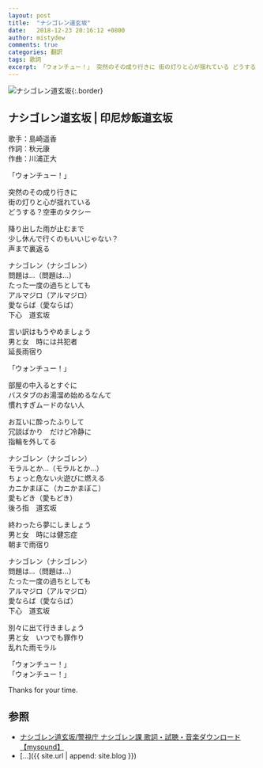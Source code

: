 ```yaml
---
layout: post
title:  "ナシゴレン道玄坂"
date:   2018-12-23 20:16:12 +0800
author: mistydew
comments: true
categories: 翻訳
tags: 歌詞
excerpt: 「ウォンチュー！」 突然のその成り行きに 街の灯りと心が揺れている どうする？空車のタクシー
---
```

![ナシゴレン道玄坂](https://raw.githubusercontent.com/mistydew/misc/master/cover/ナシゴレン道玄坂.jpg){:.border}

## ナシゴレン道玄坂 | 印尼炒飯道玄坂

歌手：島崎遥香<br>
作詞：秋元康<br>
作曲：川浦正大

「ウォンチュー！」

突然のその成り行きに<br>
街の灯りと心が揺れている<br>
どうする？空車のタクシー

降り出した雨が止むまで<br>
少し休んで行くのもいいじゃない？<br>
声まで裏返る

ナシゴレン（ナシゴレン）<br>
問題は…（問題は…）<br>
たった一度の過ちとしても<br>
アルマジロ（アルマジロ）<br>
愛ならば（愛ならば）<br>
下心　道玄坂

言い訳はもうやめましょう<br>
男と女　時には共犯者<br>
延長雨宿り

「ウォンチュー！」

部屋の中入るとすぐに<br>
バスタブのお湯溜め始めるなんて<br>
慣れすぎムードのない人

お互いに酔ったふりして<br>
冗談ばかり　だけど冷静に<br>
指輪を外してる

ナシゴレン（ナシゴレン）<br>
モラルとか…（モラルとか…）<br>
ちょっと危ない火遊びに燃える<br>
カニかまぼこ（カニかまぼこ）<br>
愛もどき（愛もどき）<br>
後ろ指　道玄坂

終わったら夢にしましょう<br>
男と女　時には健忘症<br>
朝まで雨宿り

ナシゴレン（ナシゴレン）<br>
問題は…（問題は…）<br>
たった一度の過ちとしても<br>
アルマジロ（アルマジロ）<br>
愛ならば（愛ならば）<br>
下心　道玄坂

別々に出て行きましょう<br>
男と女　いつでも罪作り<br>
乱れた雨モラル

「ウォンチュー！」<br>
「ウォンチュー！」

Thanks for your time.

## 参照
* [ナシゴレン道玄坂/警視庁 ナシゴレン課   歌詞・試聴・音楽ダウンロード 【mysound】](https://mysound.jp/song/3016852)
* [...]({{ site.url | append: site.blog }})

